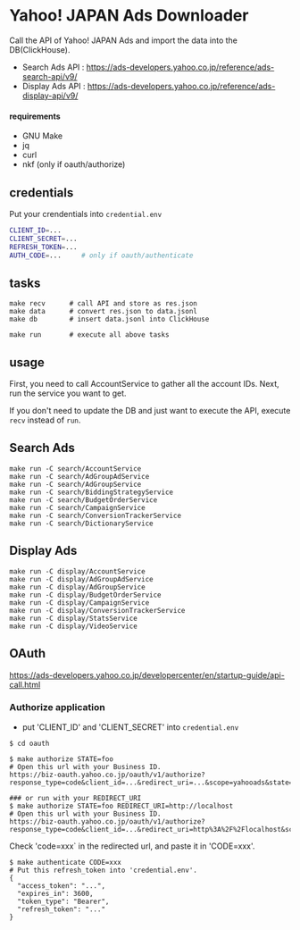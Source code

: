 # Yahoo! JAPAN Ads Downloader

Call the API of Yahoo! JAPAN Ads and import the data into the DB(ClickHouse).

* Search Ads API  : https://ads-developers.yahoo.co.jp/reference/ads-search-api/v9/
* Display Ads API : https://ads-developers.yahoo.co.jp/reference/ads-display-api/v9/

#### requirements
* GNU Make
* jq
* curl
* nkf (only if oauth/authorize)

## credentials

Put your crendentials into `credential.env`

```bash
CLIENT_ID=...
CLIENT_SECRET=...
REFRESH_TOKEN=...
AUTH_CODE=...     # only if oauth/authenticate
```

## tasks

```console
make recv      # call API and store as res.json
make data      # convert res.json to data.jsonl
make db        # insert data.jsonl into ClickHouse

make run       # execute all above tasks
```

## usage

First, you need to call AccountService to gather all the account IDs.
Next, run the service you want to get.

If you don't need to update the DB and just want to execute the API, execute `recv` instead of `run`.

## Search Ads

```console
make run -C search/AccountService
make run -C search/AdGroupAdService
make run -C search/AdGroupService
make run -C search/BiddingStrategyService
make run -C search/BudgetOrderService
make run -C search/CampaignService
make run -C search/ConversionTrackerService
make run -C search/DictionaryService
```

## Display Ads

```console
make run -C display/AccountService
make run -C display/AdGroupAdService
make run -C display/AdGroupService
make run -C display/BudgetOrderService
make run -C display/CampaignService
make run -C display/ConversionTrackerService
make run -C display/StatsService
make run -C display/VideoService
```

## OAuth

https://ads-developers.yahoo.co.jp/developercenter/en/startup-guide/api-call.html

### Authorize application

* put 'CLIENT_ID' and 'CLIENT_SECRET' into `credential.env`

```console
$ cd oauth

$ make authorize STATE=foo
# Open this url with your Business ID.
https://biz-oauth.yahoo.co.jp/oauth/v1/authorize?response_type=code&client_id=...&redirect_uri=...&scope=yahooads&state=foo

### or run with your REDIRECT_URI
$ make authorize STATE=foo REDIRECT_URI=http://localhost
# Open this url with your Business ID.
https://biz-oauth.yahoo.co.jp/oauth/v1/authorize?response_type=code&client_id=...&redirect_uri=http%3A%2F%2Flocalhost&scope=yahooads&state=foo
```

Check 'code=xxx` in the redirected url, and paste it in 'CODE=xxx'.

```console
$ make authenticate CODE=xxx
# Put this refresh_token into 'credential.env'.
{
  "access_token": "...",
  "expires_in": 3600,
  "token_type": "Bearer",
  "refresh_token": "..."
}
```

